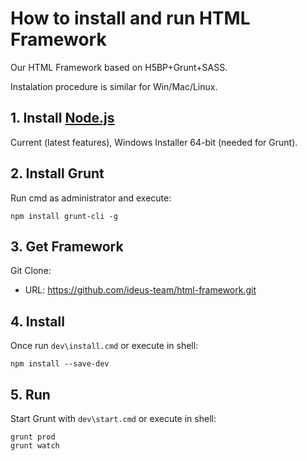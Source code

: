 # How to install and run HTML Framework
Our HTML Framework based on H5BP+Grunt+SASS.

Instalation procedure is similar for Win/Mac/Linux.

## 1. Install [Node.js](https://nodejs.org/en/download/current/)
Current (latest features), Windows Installer 64-bit (needed for Grunt).

## 2. Install Grunt
Run cmd as administrator and execute:
```
npm install grunt-cli -g
```

## 3. Get Framework
Git Clone:
- URL: https://github.com/ideus-team/html-framework.git

## 4. Install
Once run `dev\install.cmd` or execute in shell:
```shell
npm install --save-dev
```

## 5. Run
Start Grunt with `dev\start.cmd` or execute in shell:
```shell
grunt prod
grunt watch
```
